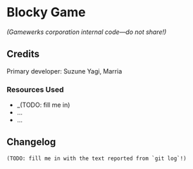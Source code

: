 # Blocky Game

_(Gamewerks corporation internal code—do not share!)_

## Credits

Primary developer: Suzune Yagi, Marria

### Resources Used

+ _(TODO: fill me in)
+ ...
+ ...

## Changelog

~~~console
(TODO: fill me in with the text reported from `git log`!)
~~~
